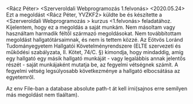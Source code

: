 <Rácz Péter>
<YVZKF2>
<Szerveroldali Webprogramozás 1.felvonás>
<2020.05.24>
Ezt a megoldást <Rácz Péter, YVZKF2> küldte be és készítette a <Szerveroldali Webprogramozás > kurzus <1.felvonás> feladatához.
Kijelentem, hogy ez a megoldás a saját munkám.
Nem másoltam vagy használtam harmadik féltől származó megoldásokat.
Nem továbbítottam megoldást hallgatótársaimnak, és nem is tettem közzé.
Az Eötvös Loránd Tudományegyetem Hallgatói Követelményrendszere (ELTE szervezeti és működési szabályzata, II. Kötet, 74/C. §) kimondja, 
hogy mindaddig, amíg egy hallgató egy másik hallgató munkáját - vagy legalábbis annak jelentős részét - saját munkájaként mutatja be, 
az fegyelmi vétségnek számít. A fegyelmi vétség legsúlyosabb következménye a hallgató elbocsátása az egyetemről.

Az env File-ban a database absolute path-t át kell írni(sajnos erre semilyen más megoldást nem tlaáltam).